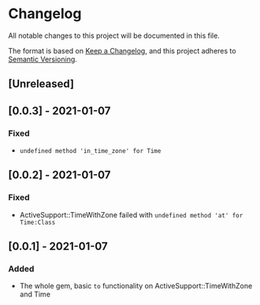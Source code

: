 # Changelog
All notable changes to this project will be documented in this file.

The format is based on [Keep a Changelog](https://keepachangelog.com/en/1.0.0/),
and this project adheres to [Semantic Versioning](https://semver.org/spec/v2.0.0.html).

## [Unreleased]

## [0.0.3] - 2021-01-07
### Fixed
- `undefined method 'in_time_zone' for Time`

## [0.0.2] - 2021-01-07
### Fixed
- ActiveSupport::TimeWithZone failed with `undefined method 'at' for Time:Class`

## [0.0.1] - 2021-01-07
### Added
- The whole gem, basic `to` functionality on ActiveSupport::TimeWithZone and Time
